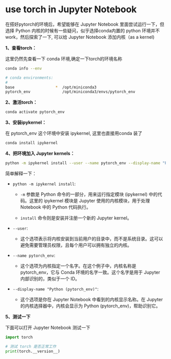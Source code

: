 # use torch in Jupyter Notebook

在搭好pytorch的环境后，希望能够在 Jupyter Notebook 里面尝试运行一下，但选择 Python 内核的时候有一些疑问，似乎选择conda内置的 python 环境并不 work，然后探索了一下, 可以给 Jupyter Notebook 添加内核（as a kernel)

**1、查看torch：** 

这里仍然先查看一下 conda 环境,确定一下torch的环境名称

``` bash
conda info --env

# conda environments:
#
base                  *  /opt/miniconda3
pytorch_env              /opt/miniconda3/envs/pytorch_env
```

**2、激活torch：** 

``` bash
conda activate pytorch_env
```

**3、安装ipykernel：** 

在 pytorch_env 这个环境中安装 ipykernel, 这里也直接用conda 装了

``` bash
conda install ipykernel
```

**4、把环境加入 Jupyter kernels：** 

``` bash 
python -m ipykernel install --user --name pytorch_env --display-name "Python (pytorch_env)"
```

简单解释一下：

- `python -m ipykernel install`:

  - `-m` 参数是 Python 命令的一部分，用来运行指定模块 (ipykernel) 中的代码。这里的 ipykernel 模块是 Jupyter 使用的内核模块，用于处理 Notebook 中的 Python 代码执行。

  - `install` 命令则是安装并注册一个新的 Jupyter kernel。

- `--user`: 
    - 这个选项表示将内核安装到当前用户的目录中，而不是系统目录。这可以避免需要管理员权限，且每个用户可以拥有独立的内核。
- `--name pytorch_env`:
    - 这个选项为内核指定一个名字。在这个例子中，内核名称是 pytorch_env，它与 Conda 环境的名字一致。这个名字是用于 Jupyter 内部识别的，类似于一个 ID。
- `--display-name "Python (pytorch_env)"`:
    - 这个选项是你在 Jupyter Notebook 中看到的内核显示名称。在 Jupyter 的内核选择器中，内核会显示为 Python (pytorch_env)，帮助识别它。

**5、测试一下**

下面可以打开 Jupyter Notebook 测试一下

``` python
import torch

# 测试 torch 是否正常工作
print(torch.__version__)
```

